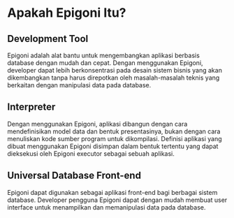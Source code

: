 # Apakah Epigoni Itu?

## Development Tool

Epigoni adalah alat bantu untuk mengembangkan aplikasi berbasis database dengan mudah dan cepat. Dengan
menggunakan Epigoni, developer dapat lebih berkonsentrasi pada desain sistem bisnis yang akan
dikembangkan tanpa harus direpotkan oleh masalah-masalah teknis yang berkaitan dengan manipulasi data
pada database.

## Interpreter

Dengan menggunakan Epigoni, aplikasi dibangun dengan cara mendefinisikan model data dan bentuk
presentasinya, bukan dengan cara menuliskan kode sumber program untuk dikompilasi. Definisi aplikasi yang
dibuat menggunakan Epigoni disimpan dalam bentuk tertentu yang dapat dieksekusi oleh Epigoni executor
sebagai sebuah aplikasi.

## Universal Database Front-end

Epigoni dapat digunakan sebagai aplikasi front-end bagi berbagai sistem database. Developer pengguna Epigoni
dapat dengan mudah membuat user interface untuk menampilkan dan memanipulasi data pada database.

